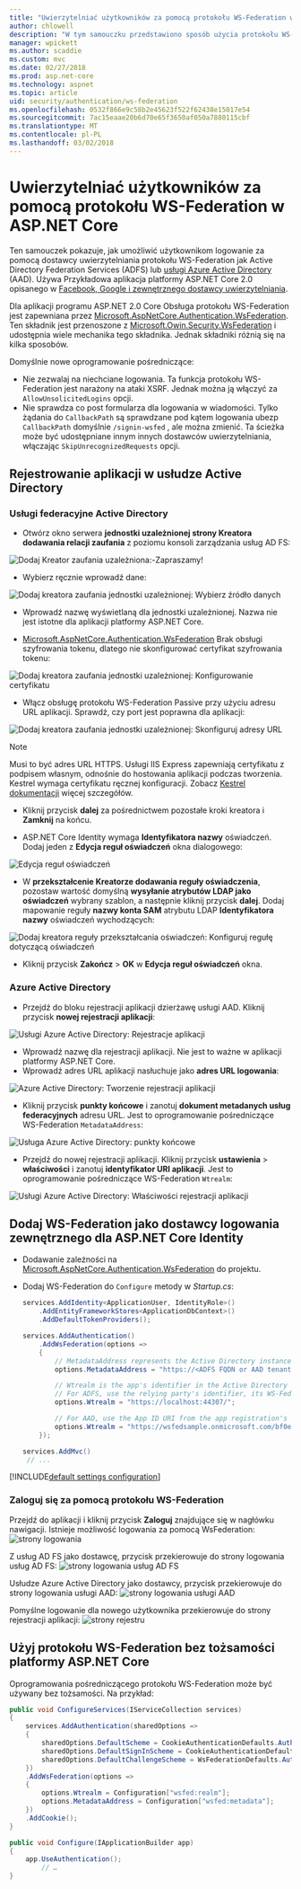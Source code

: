 ```yaml
---
title: "Uwierzytelniać użytkowników za pomocą protokołu WS-Federation w ASP.NET Core"
author: chlowell
description: "W tym samouczku przedstawiono sposób użycia protokołu WS-Federation w aplikacji platformy ASP.NET Core."
manager: wpickett
ms.author: scaddie
ms.custom: mvc
ms.date: 02/27/2018
ms.prod: asp.net-core
ms.technology: aspnet
ms.topic: article
uid: security/authentication/ws-federation
ms.openlocfilehash: 0532f866e9c58b2e45623f522f62438e15017e54
ms.sourcegitcommit: 7ac15eaae20b6d70e65f3650af050a7880115cbf
ms.translationtype: MT
ms.contentlocale: pl-PL
ms.lasthandoff: 03/02/2018
---
```

# <a name="authenticate-users-with-ws-federation-in-aspnet-core"></a>Uwierzytelniać użytkowników za pomocą protokołu WS-Federation w ASP.NET Core

Ten samouczek pokazuje, jak umożliwić użytkownikom logowanie za pomocą dostawcy uwierzytelniania protokołu WS-Federation jak Active Directory Federation Services (ADFS) lub [usługi Azure Active Directory](/azure/active-directory/) (AAD). Używa Przykładowa aplikacja platformy ASP.NET Core 2.0 opisanego w [Facebook, Google i zewnętrznego dostawcy uwierzytelniania](xref:security/authentication/social/index).

Dla aplikacji programu ASP.NET 2.0 Core Obsługa protokołu WS-Federation jest zapewniana przez [Microsoft.AspNetCore.Authentication.WsFederation](https://www.nuget.org/packages/Microsoft.AspNetCore.Authentication.WsFederation). Ten składnik jest przenoszone z [Microsoft.Owin.Security.WsFederation](https://www.nuget.org/packages/Microsoft.Owin.Security.WsFederation) i udostępnia wiele mechanika tego składnika. Jednak składniki różnią się na kilka sposobów.

Domyślnie nowe oprogramowanie pośredniczące:

* Nie zezwalaj na niechciane logowania. Ta funkcja protokołu WS-Federation jest narażony na ataki XSRF. Jednak można ją włączyć za `AllowUnsolicitedLogins` opcji.
* Nie sprawdza co post formularza dla logowania w wiadomości. Tylko żądania do `CallbackPath` są sprawdzane pod kątem logowania ubezp `CallbackPath` domyślnie `/signin-wsfed` , ale można zmienić. Ta ścieżka może być udostępniane innym innych dostawców uwierzytelniania, włączając `SkipUnrecognizedRequests` opcji.

## <a name="register-the-app-with-active-directory"></a>Rejestrowanie aplikacji w usłudze Active Directory

### <a name="active-directory-federation-services"></a>Usługi federacyjne Active Directory

* Otwórz okno serwera **jednostki uzależnionej strony Kreatora dodawania relacji zaufania** z poziomu konsoli zarządzania usług AD FS:

![Dodaj Kreator zaufania uzależniona:-Zapraszamy!](ws-federation/_static/AdfsAddTrust.png)

* Wybierz ręcznie wprowadź dane:

![Dodaj kreatora zaufania jednostki uzależnionej: Wybierz źródło danych](ws-federation/_static/AdfsSelectDataSource.png)

* Wprowadź nazwę wyświetlaną dla jednostki uzależnionej. Nazwa nie jest istotne dla aplikacji platformy ASP.NET Core.

* [Microsoft.AspNetCore.Authentication.WsFederation](https://www.nuget.org/packages/Microsoft.AspNetCore.Authentication.WsFederation) Brak obsługi szyfrowania tokenu, dlatego nie skonfigurować certyfikat szyfrowania tokenu:

![Dodaj kreatora zaufania jednostki uzależnionej: Konfigurowanie certyfikatu](ws-federation/_static/AdfsConfigureCert.png)

* Włącz obsługę protokołu WS-Federation Passive przy użyciu adresu URL aplikacji. Sprawdź, czy port jest poprawna dla aplikacji:

![Dodaj kreatora zaufania jednostki uzależnionej: Skonfiguruj adresy URL](ws-federation/_static/AdfsConfigureUrl.png)

> [!NOTE]
> Musi to być adres URL HTTPS. Usługi IIS Express zapewniają certyfikatu z podpisem własnym, odnośnie do hostowania aplikacji podczas tworzenia. Kestrel wymaga certyfikatu ręcznej konfiguracji. Zobacz [Kestrel dokumentacji](xref:fundamentals/servers/kestrel) więcej szczegółów.

* Kliknij przycisk **dalej** za pośrednictwem pozostałe kroki kreatora i **Zamknij** na końcu.

* ASP.NET Core Identity wymaga **Identyfikatora nazwy** oświadczeń. Dodaj jeden z **Edycja reguł oświadczeń** okna dialogowego:

![Edycja reguł oświadczeń](ws-federation/_static/EditClaimRules.png)

* W **przekształcenie Kreatorze dodawania reguły oświadczenia**, pozostaw wartość domyślną **wysyłanie atrybutów LDAP jako oświadczeń** wybrany szablon, a następnie kliknij przycisk **dalej**. Dodaj mapowanie reguły **nazwy konta SAM** atrybutu LDAP **Identyfikatora nazwy** oświadczeń wychodzących:

![Dodaj kreatora reguły przekształcania oświadczeń: Konfiguruj regułę dotyczącą oświadczeń](ws-federation/_static/AddTransformClaimRule.png)

* Kliknij przycisk **Zakończ** > **OK** w **Edycja reguł oświadczeń** okna.

### <a name="azure-active-directory"></a>Azure Active Directory

* Przejdź do bloku rejestracji aplikacji dzierżawę usługi AAD. Kliknij przycisk **nowej rejestracji aplikacji**:

![Usługi Azure Active Directory: Rejestracje aplikacji](ws-federation/_static/AadNewAppRegistration.png)

* Wprowadź nazwę dla rejestracji aplikacji. Nie jest to ważne w aplikacji platformy ASP.NET Core.
* Wprowadź adres URL aplikacji nasłuchuje jako **adres URL logowania**:

![Azure Active Directory: Tworzenie rejestracji aplikacji](ws-federation/_static/AadCreateAppRegistration.png)

* Kliknij przycisk **punkty końcowe** i zanotuj **dokument metadanych usług federacyjnych** adresu URL. Jest to oprogramowanie pośredniczące WS-Federation `MetadataAddress`:

![Usługa Azure Active Directory: punkty końcowe](ws-federation/_static/AadFederationMetadataDocument.png)

* Przejdź do nowej rejestracji aplikacji. Kliknij przycisk **ustawienia** > **właściwości** i zanotuj **identyfikator URI aplikacji**. Jest to oprogramowanie pośredniczące WS-Federation `Wtrealm`:

![Usługi Azure Active Directory: Właściwości rejestracji aplikacji](ws-federation/_static/AadAppIdUri.png)

## <a name="add-ws-federation-as-an-external-login-provider-for-aspnet-core-identity"></a>Dodaj WS-Federation jako dostawcy logowania zewnętrznego dla ASP.NET Core Identity

* Dodawanie zależności na [Microsoft.AspNetCore.Authentication.WsFederation](https://www.nuget.org/packages/Microsoft.AspNetCore.Authentication.WsFederation) do projektu.
* Dodaj WS-Federation do `Configure` metody w *Startup.cs*:

    ```csharp
    services.AddIdentity<ApplicationUser, IdentityRole>()
        .AddEntityFrameworkStores<ApplicationDbContext>()
        .AddDefaultTokenProviders();

    services.AddAuthentication()
        .AddWsFederation(options =>
        {
            // MetadataAddress represents the Active Directory instance used to authenticate users.
            options.MetadataAddress = "https://<ADFS FQDN or AAD tenant>/FederationMetadata/2007-06/FederationMetadata.xml";

            // Wtrealm is the app's identifier in the Active Directory instance.
            // For ADFS, use the relying party's identifier, its WS-Federation Passive protocol URL:
            options.Wtrealm = "https://localhost:44307/";

            // For AAD, use the App ID URI from the app registration's Properties blade:
            options.Wtrealm = "https://wsfedsample.onmicrosoft.com/bf0e7e6d-056e-4e37-b9a6-2c36797b9f01";
        });

    services.AddMvc()
     // ...
    ```

[!INCLUDE[default settings configuration](social/includes/default-settings.md)]

### <a name="log-in-with-ws-federation"></a>Zaloguj się za pomocą protokołu WS-Federation

Przejdź do aplikacji i kliknij przycisk **Zaloguj** znajdujące się w nagłówku nawigacji. Istnieje możliwość logowania za pomocą WsFederation: ![strony logowania](ws-federation/_static/WsFederationButton.png)

Z usług AD FS jako dostawcę, przycisk przekierowuje do strony logowania usług AD FS: ![strony logowania usług AD FS](ws-federation/_static/AdfsLoginPage.png)

Usłudze Azure Active Directory jako dostawcy, przycisk przekierowuje do strony logowania usługi AAD: ![strony logowania usługi AAD](ws-federation/_static/AadSignIn.png)

Pomyślne logowanie dla nowego użytkownika przekierowuje do strony rejestracji aplikacji: ![strony rejestru](ws-federation/_static/Register.png)

## <a name="use-ws-federation-without-aspnet-core-identity"></a>Użyj protokołu WS-Federation bez tożsamości platformy ASP.NET Core

Oprogramowania pośredniczącego protokołu WS-Federation może być używany bez tożsamości. Na przykład:

```csharp
public void ConfigureServices(IServiceCollection services)
{
    services.AddAuthentication(sharedOptions =>
    {
        sharedOptions.DefaultScheme = CookieAuthenticationDefaults.AuthenticationScheme;
        sharedOptions.DefaultSignInScheme = CookieAuthenticationDefaults.AuthenticationScheme;
        sharedOptions.DefaultChallengeScheme = WsFederationDefaults.AuthenticationScheme;
    })
    .AddWsFederation(options =>
    {
        options.Wtrealm = Configuration["wsfed:realm"];
        options.MetadataAddress = Configuration["wsfed:metadata"];
    })
    .AddCookie();
}

public void Configure(IApplicationBuilder app)
{
    app.UseAuthentication();
        // …
}
```
